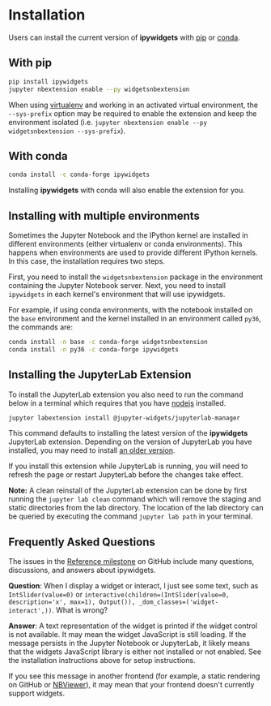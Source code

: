 Installation
============

Users can install the current version of **ipywidgets** with
[pip](https://pip.pypa.io/en/stable/) or
[conda](https://conda.readthedocs.io/en/latest/).

With pip
--------

``` bash
pip install ipywidgets
jupyter nbextension enable --py widgetsnbextension
```

When using [virtualenv](https://virtualenv.pypa.io/en/stable/) and working in
an activated virtual environment, the ``--sys-prefix`` option may be required
to enable the extension and keep the environment isolated (i.e.
``jupyter nbextension enable --py widgetsnbextension --sys-prefix``).

With conda
----------

``` bash
conda install -c conda-forge ipywidgets
```

Installing **ipywidgets** with conda will also enable the extension for you.

Installing with multiple environments
-------------------------------------

Sometimes the Jupyter Notebook and the IPython kernel are installed in different
environments (either virtualenv or conda environments).
This happens when environments are used to
provide different IPython kernels. In this case, the installation requires two steps.

First, you need to install the `widgetsnbextension` package in the environment
containing the Jupyter Notebook server. Next, you need to install 
`ipywidgets` in each kernel's environment that will use ipywidgets.

For example, if using conda environments, with the notebook installed on the 
`base` environment and the kernel installed in an environment called `py36`,
the commands are:

```bash
conda install -n base -c conda-forge widgetsnbextension
conda install -n py36 -c conda-forge ipywidgets

```

Installing the JupyterLab Extension
-----------------------------------

To install the JupyterLab extension you also need to run the command below in
a terminal which requires that you have [nodejs](https://nodejs.org/en/)
installed.
```bash
jupyter labextension install @jupyter-widgets/jupyterlab-manager
```

This command defaults to installing the latest version of the **ipywidgets**
JupyterLab extension. Depending on the version of JupyterLab you have installed, you 
may need to install [an older version](https://github.com/jupyter-widgets/ipywidgets/tree/master/packages/jupyterlab-manager#version-compatibility).

If you install this extension while JupyterLab is running, you will need to
refresh the page or restart JupyterLab before the changes take effect.

**Note:** A clean reinstall of the JupyterLab extension can be done by first
running the `jupyter lab clean` command which will remove the staging and
static directories from the lab directory. The location of the lab directory
can be queried by executing the command `jupyter lab path` in your terminal.

Frequently Asked Questions
--------------------------

The issues in the [Reference milestone](https://github.com/jupyter-widgets/ipywidgets/issues?q=is%3Aopen+is%3Aissue+milestone%3AReference) on GitHub include many questions, discussions,
and answers about ipywidgets.

**Question**: When I display a widget or interact, I just see some text, such as `IntSlider(value=0)` or `interactive(children=(IntSlider(value=0, description='x', max=1), Output()), _dom_classes=('widget-interact',))`. What is wrong?

**Answer**: A text representation of the widget is printed if the widget control
is not available. It may mean the widget JavaScript is still loading. If the
message persists in the Jupyter Notebook or JupyterLab, it likely means that the
widgets JavaScript library is either not installed or not enabled. See the
installation instructions above for setup instructions.

If you see this message in another frontend (for example, a static rendering on
GitHub or <a href="https://nbviewer.jupyter.org/">NBViewer</a>), it may mean
that your frontend doesn't currently support widgets.
